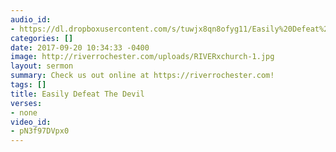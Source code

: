 ```yaml
---
audio_id:
- https://dl.dropboxusercontent.com/s/tuwjx8qn8ofyg11/Easily%20Defeat%20The%20Devil.mp3?dl=0
categories: []
date: 2017-09-20 10:34:33 -0400
image: http://riverrochester.com/uploads/RIVERxchurch-1.jpg
layout: sermon
summary: Check us out online at https://riverrochester.com!
tags: []
title: Easily Defeat The Devil
verses:
- none
video_id:
- pN3f97DVpx0
---
```

